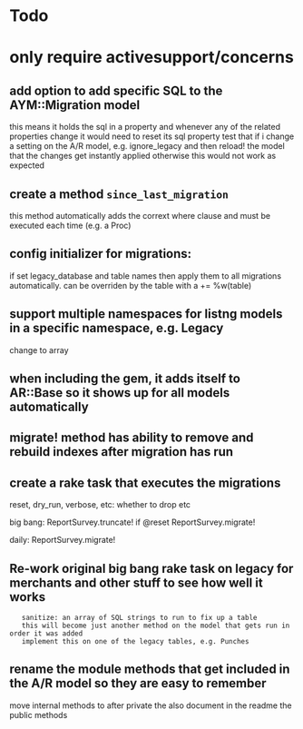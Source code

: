 # Todo

# only require activesupport/concerns

## add option to add specific SQL to the AYM::Migration model
this means it holds the sql in a property and whenever any of the related properties change it would need to reset its sql property
test that if i change a setting on the A/R model, e.g. ignore_legacy and then reload! the model that the changes get instantly applied
  otherwise this would not work as expected

## create a method `since_last_migration`
this method automatically adds the corrext where clause and must be executed each time (e.g. a Proc)

## config initializer for migrations:
if set legacy_database and table names then apply them to all migrations automatically. can be overriden by the table with a += %w(table)

## support multiple namespaces for listng models in a specific namespace, e.g. Legacy
change to array

## when including the gem, it adds itself to AR::Base so it shows up for all models automatically

## migrate! method has ability to remove and rebuild indexes after migration has run

## create a rake task that executes the migrations
reset, dry_run, verbose, etc: whether to drop etc

big bang:
ReportSurvey.truncate! if @reset
ReportSurvey.migrate!

daily:
ReportSurvey.migrate!

## Re-work original big bang rake task on legacy for merchants and other stuff to see how well it works
       sanitize: an array of SQL strings to run to fix up a table
       this will become just another method on the model that gets run in order it was added
       implement this on one of the legacy tables, e.g. Punches

## rename the module methods that get included in the A/R model so they are easy to remember
move internal methods to after private
the also document in the readme the public methods

